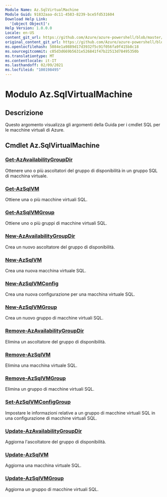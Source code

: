 ```yaml
---
Module Name: Az.SqlVirtualMachine
Module Guid: 91832aaa-dc11-4583-8239-bce5fd531604
Download Help Link:
  '[object Object]': 
Help Version: 1.0.0.0
Locale: en-US
content_git_url: https://github.com/Azure/azure-powershell/blob/master/src/SqlVirtualMachine/SqlVirtualMachine/help/Az.SqlVirtualMachine.md
original_content_git_url: https://github.com/Azure/azure-powershell/blob/master/src/SqlVirtualMachine/SqlVirtualMachine/help/Az.SqlVirtualMachine.md
ms.openlocfilehash: 5084e1a9889d17d3932f5c91f056fa9f415b8c18
ms.sourcegitcommit: c05d3d669b5631e526841f47b22513d78495350b
ms.translationtype: MT
ms.contentlocale: it-IT
ms.lasthandoff: 02/09/2021
ms.locfileid: "100198495"
---
```

# Modulo Az.SqlVirtualMachine
## Descrizione
Questo argomento visualizza gli argomenti della Guida per i cmdlet SQL per le macchine virtuali di Azure.

## Cmdlet Az.SqlVirtualMachine
### [Get-AzAvailabilityGroupDir](Get-AzAvailabilityGroupListener.md)
Ottenere uno o più ascoltatori del gruppo di disponibilità in un gruppo SQL di macchina virtuale.

### [Get-AzSqlVM](Get-AzSqlVM.md)
Ottiene una o più macchine virtuali SQL.

### [Get-AzSqlVMGroup](Get-AzSqlVMGroup.md)
Ottiene uno o più gruppi di macchine virtuali SQL.

### [New-AzAvailabilityGroupDir](New-AzAvailabilityGroupListener.md)
Crea un nuovo ascoltatore del gruppo di disponibilità.

### [New-AzSqlVM](New-AzSqlVM.md)
Crea una nuova macchina virtuale SQL.

### [New-AzSqlVMConfig](New-AzSqlVMConfig.md)
Crea una nuova configurazione per una macchina virtuale SQL.

### [New-AzSqlVMGroup](New-AzSqlVMGroup.md)
Crea un nuovo gruppo di macchine virtuali SQL.

### [Remove-AzAvailabilityGroupDir](Remove-AzAvailabilityGroupListener.md)
Elimina un ascoltatore del gruppo di disponibilità.

### [Remove-AzSqlVM](Remove-AzSqlVM.md)
Elimina una macchina virtuale SQL.

### [Remove-AzSqlVMGroup](Remove-AzSqlVMGroup.md)
Elimina un gruppo di macchine virtuali SQL.

### [Set-AzSqlVMConfigGroup](Set-AzSqlVMConfigGroup.md)
Impostare le informazioni relative a un gruppo di macchine virtuali SQL in una configurazione di macchine virtuali SQL.

### [Update-AzAvailabilityGroupDir](Update-AzAvailabilityGroupListener.md)
Aggiorna l'ascoltatore del gruppo di disponibilità.

### [Update-AzSqlVM](Update-AzSqlVM.md)
Aggiorna una macchina virtuale SQL.

### [Update-AzSqlVMGroup](Update-AzSqlVMGroup.md)
Aggiorna un gruppo di macchine virtuali SQL.


